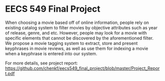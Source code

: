 # EECS 549 Final Project
When choosing a movie based off of online information, people rely on existing catalog system to filter movies by objective attributes
such as year of release, genre, and etc. However, people may look for a movie with specific elements that cannot be discovered by the aforementioned filter. We propose a movie tagging system to extract, store and present keyphrases in movie reviews, as well as
use them for indexing a movie when a keyphrase is entered into our system.

For more details, see project report: https://github.com/chenkf/eecs549_final_project/blob/master/Project_Report.pdf
